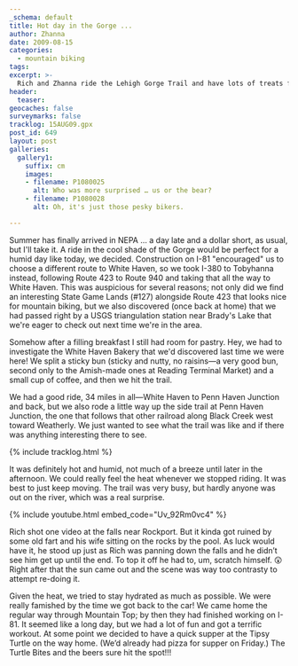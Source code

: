 ```yaml
---
_schema: default
title: Hot day in the Gorge ...
author: Zhanna
date: 2009-08-15
categories:
  - mountain biking
tags:
excerpt: >- 
  Rich and Zhanna ride the Lehigh Gorge Trail and have lots of treats for breakfast and dinner!
header:
  teaser:
geocaches: false
surveymarks: false
tracklog: 15AUG09.gpx
post_id: 649
layout: post    
galleries:
  gallery1:
    suffix: cm
    images:
    - filename: P1080025
      alt: Who was more surprised … us or the bear?
    - filename: P1080028
      alt: Oh, it's just those pesky bikers.    

---
```


Summer has finally arrived in NEPA ... a day late and a dollar short, as usual, but I'll take it.  A ride in the cool shade of the Gorge would be perfect for a humid day like today, we decided.  Construction on I-81 "encouraged" us to choose a different route to White Haven, so we took I-380 to Tobyhanna instead, following Route 423 to Route 940 and taking that all the way to White Haven.  This was auspicious for several reasons; not only did we find an interesting State Game Lands (#127) alongside Route 423 that looks nice for mountain biking, but we also discovered (once back at home) that we had passed right by a USGS triangulation station near Brady's Lake that we're eager to check out next time we're in the area.

Somehow after a filling breakfast I still had room for pastry.  Hey, we had to investigate the White Haven Bakery that we'd discovered last time we were here!  We split a sticky bun (sticky and nutty, no raisins—a very good bun, second only to the Amish-made ones at Reading Terminal Market) and a small cup of coffee, and then we hit the trail.

We had a good ride, 34 miles in all—White Haven to Penn Haven Junction and back, but we also rode a little way up the side trail at Penn Haven Junction, the one that follows that other railroad along Black Creek west toward Weatherly.  We just wanted to see what the trail was like and if there was anything interesting there to see.  

{% include tracklog.html %}

It was definitely hot and humid, not much of a breeze until later in the afternoon.  We could really feel the heat whenever we stopped riding.  It was best to just keep moving.  The trail was very busy, but hardly anyone was out on the river, which was a real surprise.  
 
{% include youtube.html embed_code="Uv_92Rm0vc4" %}

Rich shot one video at the falls near Rockport.  But it kinda got ruined by some old fart and his wife sitting on the rocks by the pool.  As luck would have it, he stood up just as Rich was panning down the falls and he didn’t see him get up until the end.  To top it off he had to, um, scratch himself.  :astonished:  Right after that the sun came out and the scene was way too contrasty to attempt re-doing it. 

Given the heat, we tried to stay hydrated as much as possible.  We were really famished by the time we got back to the car!  We came home the regular way through Mountain Top; by then they had finished working on I-81.  It seemed like a long day, but we had a lot of fun and got a terrific workout.  At some point we decided to have a quick supper at the Tipsy Turtle on the way home.  (We’d already had pizza for supper on Friday.)  The Turtle Bites and the beers sure hit the spot!!!
